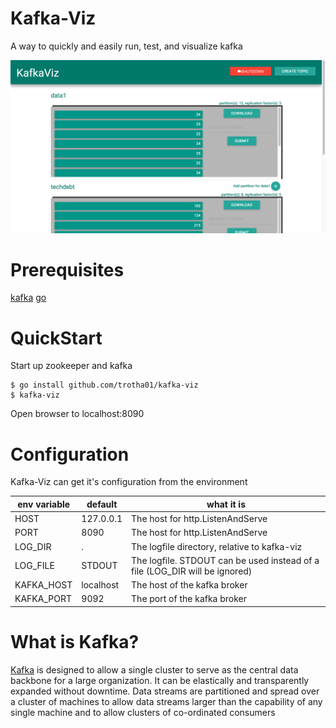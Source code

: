 Kafka-Viz
===

A way to quickly and easily run, test, and visualize kafka

![kafka image](https://github.com/trotha01/kafka-viz/blob/master/assets/kafka-viz.png)

Prerequisites
===
[kafka](http://kafka.apache.org/downloads.html)
[go](https://golang.org/doc/install)

QuickStart
===
Start up zookeeper and kafka

```
$ go install github.com/trotha01/kafka-viz
$ kafka-viz
```

Open browser to localhost:8090

Configuration
===
Kafka-Viz can get it's configuration from the environment

| env variable | default       | what it is                                                                  |
| ------------ | ------------- | ----------                                                                  |
| HOST         | 127.0.0.1     | The host for http.ListenAndServe                                            |
| PORT         | 8090          | The host for http.ListenAndServe                                            |
| LOG_DIR      | .             | The logfile directory, relative to kafka-viz                                |
| LOG_FILE     | STDOUT        | The logfile. STDOUT can be used instead of a file (LOG_DIR will be ignored) |
| KAFKA_HOST   | localhost     | The host of the kafka broker                                                |
| KAFKA_PORT   | 9092          | The port of the kafka broker                                                |



What is Kafka?
===
[Kafka](http://kafka.apache.org/) is designed to allow a single cluster to serve as the central data backbone for a large organization. It can be elastically and transparently expanded without downtime. Data streams are partitioned and spread over a cluster of machines to allow data streams larger than the capability of any single machine and to allow clusters of co-ordinated consumers

